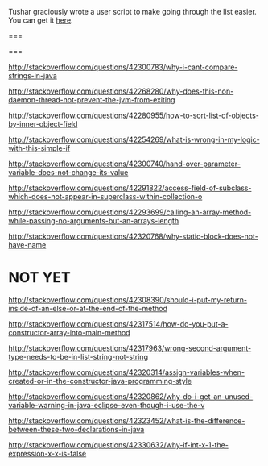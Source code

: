 Tushar graciously wrote a user script to make going through the list easier. You can get it [here](https://github.com/tusharjadhav219/Userscript-for-delete-candidates).

===

===

http://stackoverflow.com/questions/42300783/why-i-cant-compare-strings-in-java

http://stackoverflow.com/questions/42268280/why-does-this-non-daemon-thread-not-prevent-the-jvm-from-exiting

http://stackoverflow.com/questions/42280955/how-to-sort-list-of-objects-by-inner-object-field

http://stackoverflow.com/questions/42254269/what-is-wrong-in-my-logic-with-this-simple-if

http://stackoverflow.com/questions/42300740/hand-over-parameter-variable-does-not-change-its-value

http://stackoverflow.com/questions/42291822/access-field-of-subclass-which-does-not-appear-in-superclass-within-collection-o

http://stackoverflow.com/questions/42293699/calling-an-array-method-while-passing-no-arguments-but-an-arrays-length

http://stackoverflow.com/questions/42320768/why-static-block-does-not-have-name

NOT YET
=====

http://stackoverflow.com/questions/42308390/should-i-put-my-return-inside-of-an-else-or-at-the-end-of-the-method

http://stackoverflow.com/questions/42317514/how-do-you-put-a-constructor-array-into-main-method

http://stackoverflow.com/questions/42317963/wrong-second-argument-type-needs-to-be-in-list-string-not-string

http://stackoverflow.com/questions/42320314/assign-variables-when-created-or-in-the-constructor-java-programming-style

http://stackoverflow.com/questions/42320862/why-do-i-get-an-unused-variable-warning-in-java-eclipse-even-though-i-use-the-v

http://stackoverflow.com/questions/42323452/what-is-the-difference-between-these-two-declarations-in-java

http://stackoverflow.com/questions/42330632/why-if-int-x-1-the-expression-x-x-is-false